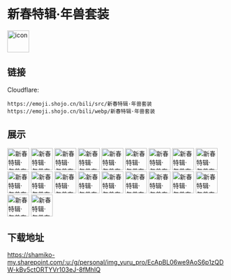 # 新春特辑·年兽套装
<img src="https://emoji.shojo.cn/bili/src/新春特辑·年兽套装/icon.png" width="50" height="50" alt="icon">

## 链接
Cloudflare:
```
https://emoji.shojo.cn/bili/src/新春特辑·年兽套装
https://emoji.shojo.cn/bili/webp/新春特辑·年兽套装
```
## 展示
<img src="https://emoji.shojo.cn/bili/src/新春特辑·年兽套装/新春特辑·年兽套装-rua.png" width="50" height="50" alt="新春特辑·年兽套装-rua">
<img src="https://emoji.shojo.cn/bili/src/新春特辑·年兽套装/新春特辑·年兽套装-拜大年.png" width="50" height="50" alt="新春特辑·年兽套装-拜大年">
<img src="https://emoji.shojo.cn/bili/src/新春特辑·年兽套装/新春特辑·年兽套装-暴富.png" width="50" height="50" alt="新春特辑·年兽套装-暴富">
<img src="https://emoji.shojo.cn/bili/src/新春特辑·年兽套装/新春特辑·年兽套装-冲呀.png" width="50" height="50" alt="新春特辑·年兽套装-冲呀">
<img src="https://emoji.shojo.cn/bili/src/新春特辑·年兽套装/新春特辑·年兽套装-打滚.png" width="50" height="50" alt="新春特辑·年兽套装-打滚">
<img src="https://emoji.shojo.cn/bili/src/新春特辑·年兽套装/新春特辑·年兽套装-大吉大利.png" width="50" height="50" alt="新春特辑·年兽套装-大吉大利">
<img src="https://emoji.shojo.cn/bili/src/新春特辑·年兽套装/新春特辑·年兽套装-放鞭炮.png" width="50" height="50" alt="新春特辑·年兽套装-放鞭炮">
<img src="https://emoji.shojo.cn/bili/src/新春特辑·年兽套装/新春特辑·年兽套装-福到啦.png" width="50" height="50" alt="新春特辑·年兽套装-福到啦">
<img src="https://emoji.shojo.cn/bili/src/新春特辑·年兽套装/新春特辑·年兽套装-恭喜发财.png" width="50" height="50" alt="新春特辑·年兽套装-恭喜发财">
<img src="https://emoji.shojo.cn/bili/src/新春特辑·年兽套装/新春特辑·年兽套装-红包拿来.png" width="50" height="50" alt="新春特辑·年兽套装-红包拿来">
<img src="https://emoji.shojo.cn/bili/src/新春特辑·年兽套装/新春特辑·年兽套装-加油.png" width="50" height="50" alt="新春特辑·年兽套装-加油">
<img src="https://emoji.shojo.cn/bili/src/新春特辑·年兽套装/新春特辑·年兽套装-年年有余.png" width="50" height="50" alt="新春特辑·年兽套装-年年有余">
<img src="https://emoji.shojo.cn/bili/src/新春特辑·年兽套装/新春特辑·年兽套装-年兽来啦.png" width="50" height="50" alt="新春特辑·年兽套装-年兽来啦">
<img src="https://emoji.shojo.cn/bili/src/新春特辑·年兽套装/新春特辑·年兽套装-前途似锦.png" width="50" height="50" alt="新春特辑·年兽套装-前途似锦">
<img src="https://emoji.shojo.cn/bili/src/新春特辑·年兽套装/新春特辑·年兽套装-探头.png" width="50" height="50" alt="新春特辑·年兽套装-探头">
<img src="https://emoji.shojo.cn/bili/src/新春特辑·年兽套装/新春特辑·年兽套装-天天开心.png" width="50" height="50" alt="新春特辑·年兽套装-天天开心">
<img src="https://emoji.shojo.cn/bili/src/新春特辑·年兽套装/新春特辑·年兽套装-贴贴.png" width="50" height="50" alt="新春特辑·年兽套装-贴贴">
<img src="https://emoji.shojo.cn/bili/src/新春特辑·年兽套装/新春特辑·年兽套装-突飞猛进.png" width="50" height="50" alt="新春特辑·年兽套装-突飞猛进">
<img src="https://emoji.shojo.cn/bili/src/新春特辑·年兽套装/新春特辑·年兽套装-谢谢老板.png" width="50" height="50" alt="新春特辑·年兽套装-谢谢老板">
<img src="https://emoji.shojo.cn/bili/src/新春特辑·年兽套装/新春特辑·年兽套装-新春快乐.png" width="50" height="50" alt="新春特辑·年兽套装-新春快乐">

## 下载地址

https://shamiko-my.sharepoint.com/:u:/g/personal/img_yuru_pro/EcApBL06we9AoS6p1zQDW-kBv5ctORTYVr103eJ-8fMhIQ